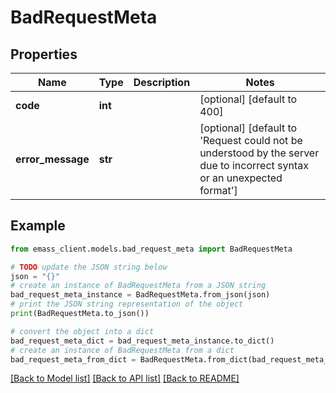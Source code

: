 # BadRequestMeta


## Properties

Name | Type | Description | Notes
------------ | ------------- | ------------- | -------------
**code** | **int** |  | [optional] [default to 400]
**error_message** | **str** |  | [optional] [default to 'Request could not be understood by the server due to incorrect syntax or an unexpected format']

## Example

```python
from emass_client.models.bad_request_meta import BadRequestMeta

# TODO update the JSON string below
json = "{}"
# create an instance of BadRequestMeta from a JSON string
bad_request_meta_instance = BadRequestMeta.from_json(json)
# print the JSON string representation of the object
print(BadRequestMeta.to_json())

# convert the object into a dict
bad_request_meta_dict = bad_request_meta_instance.to_dict()
# create an instance of BadRequestMeta from a dict
bad_request_meta_from_dict = BadRequestMeta.from_dict(bad_request_meta_dict)
```
[[Back to Model list]](../README.md#documentation-for-models) [[Back to API list]](../README.md#documentation-for-api-endpoints) [[Back to README]](../README.md)


